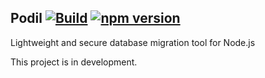 ## Podil [![Build](https://github.com/podiljs/podil/actions/workflows/build.yaml/badge.svg)](https://github.com/podiljs/podil/actions/workflows/build.yaml) [![npm version](https://img.shields.io/npm/v/podil.svg?style=flat)](https://www.npmjs.com/package/podil)

Lightweight and secure database migration tool for Node.js

This project is in development.
